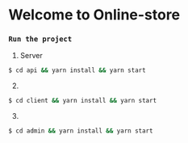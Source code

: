 # Welcome to Online-store

### `Run the project`
1. Server
```sh
$ cd api && yarn install && yarn start
```
2.
```sh
$ cd client && yarn install && yarn start
```
3.
```sh
$ cd admin && yarn install && yarn start
```
